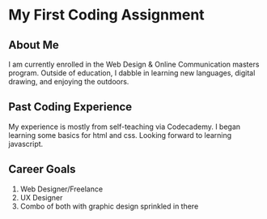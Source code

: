 # My First Coding Assignment

## About Me
I am currently enrolled in the Web Design & Online Communication masters program. Outside of education, I dabble in learning new languages, digital drawing, and enjoying the outdoors.

## Past Coding Experience
My experience is mostly from self-teaching via Codecademy. I began learning some basics for html and css. Looking forward to learning javascript.

## Career Goals
1) Web Designer/Freelance
2) UX Designer
3) Combo of both with graphic design sprinkled in there